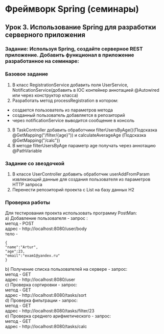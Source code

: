 # Фреймворк Spring (семинары)
## Урок 3. Использование Spring для разработки серверного приложения
### Задание: Используя Spring, создайте серверное REST приложение. Добавить функционал в приложение разработанное на семинаре:
### Базовое задание
1) В класс RegistrationService добавить поля UserService, NotificationService(добавить в IOC контейнер аннотацией @Autowired или через конструктор класса)
2) Разработать метод processRegistration в котором:
- создается пользователь из параметров метода
- созданный пользователь добавляется в репозиторий
- через notificationService выводится сообщение в консоль
3) В TaskController добавить обработчики filterUsersByAge()(Подсказка @GetMapping("/filter/{age}")) и calculateAverageAge (Подсказка @GetMapping("/calc"))
4) В методе filterUsersByAge параметр age получать через аннотацию @PathVariable

### Задание со звездочкой
1) В классе UserController добавить обработчик userAddFromParam извлекающий данные для создания пользователя из параметров HTTP запроса
2) Перенести репозиторий проекта с List<User> на базу данных H2

### Проверка работы
Для теcтирования проекта использовать программу PostMan:  
a) Добавление пользователя - запрос :  
метод - POST  
адрес - http://localhost:8080/user/body  
тело - 
```
{
"name":"Artur",
"age":23,
"email":"exam1@yandex.ru"
}  
```
b) Получение списка пользователей на сервере - запрос:  
метод - GET  
адрес - http://localhost:8080/user  
c) Проверка сортировки - запрос:  
метод - GET  
адрес - http://localhost:8080/tasks/sort  
d) Проверка фильтрации - запрос:  
метод - GET  
адрес - http://localhost:8080/tasks/filter/23  
e) Проверка среднего арифметического - запрос:  
метод - GET  
адрес - http://localhost:8080/tasks/calc  
